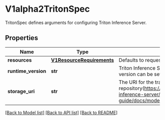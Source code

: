 # V1alpha2TritonSpec

TritonSpec defines arguments for configuring Triton Inference Server.
## Properties
Name | Type | Description | Notes
------------ | ------------- | ------------- | -------------
**resources** | [**V1ResourceRequirements**](https://github.com/kubernetes-client/python/blob/master/kubernetes/docs/V1ResourceRequirements.md) | Defaults to requests and limits of 1CPU, 2Gb MEM. | [optional] 
**runtime_version** | **str** | Triton Inference Server docker image version, default version can be set in the inferenceservice configmap | [optional] 
**storage_uri** | **str** | The URI for the trained model repository(https://docs.nvidia.com/deeplearning/triton-inference-server/master-user-guide/docs/model_repository.html) | 

[[Back to Model list]](../README.md#documentation-for-models) [[Back to API list]](../README.md#documentation-for-api-endpoints) [[Back to README]](../README.md)


